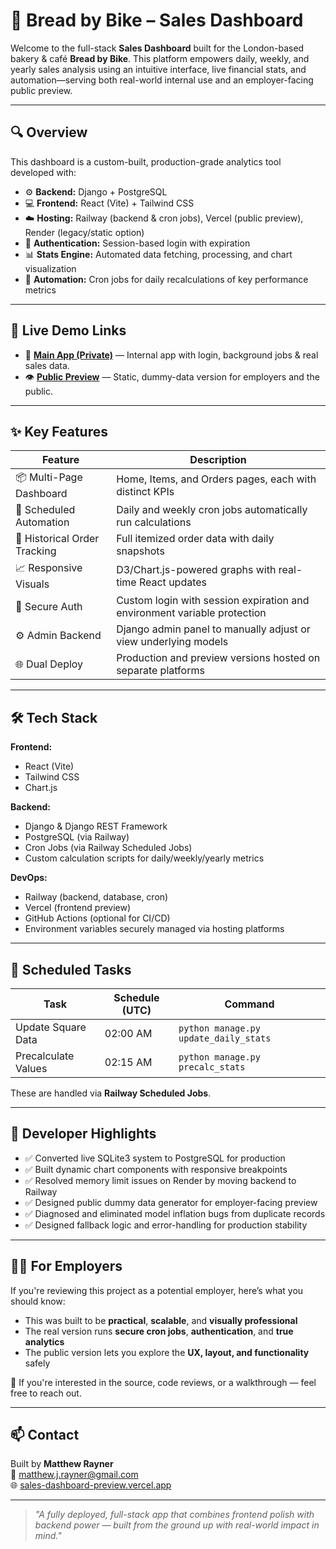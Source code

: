 # 🧁 Bread by Bike – Sales Dashboard

Welcome to the full-stack **Sales Dashboard** built for the London-based bakery & café **Bread by Bike**. This platform empowers daily, weekly, and yearly sales analysis using an intuitive interface, live financial stats, and automation—serving both real-world internal use and an employer-facing public preview.

---

## 🔍 Overview

This dashboard is a custom-built, production-grade analytics tool developed with:

- ⚙️ **Backend:** Django + PostgreSQL  
- 💻 **Frontend:** React (Vite) + Tailwind CSS
- ☁️ **Hosting:** Railway (backend & cron jobs), Vercel (public preview), Render (legacy/static option)  
- 🔐 **Authentication:** Session-based login with expiration  
- 📊 **Stats Engine:** Automated data fetching, processing, and chart visualization  
- 🧠 **Automation:** Cron jobs for daily recalculations of key performance metrics  

---

## 🚀 Live Demo Links

- 🔐 [**Main App (Private)**](https://breadbybike-dashboard-production.up.railway.app) — Internal app with login, background jobs & real sales data.  
- 👁️ [**Public Preview**](https://sales-dashboard-preview.vercel.app) — Static, dummy-data version for employers and the public.  

---

## ✨ Key Features

| Feature | Description |
|--------|-------------|
| 📦 Multi-Page Dashboard | Home, Items, and Orders pages, each with distinct KPIs |
| 🔄 Scheduled Automation | Daily and weekly cron jobs automatically run calculations |
| 🧾 Historical Order Tracking | Full itemized order data with daily snapshots |
| 📈 Responsive Visuals | D3/Chart.js-powered graphs with real-time React updates |
| 🔐 Secure Auth | Custom login with session expiration and environment variable protection |
| ⚙️ Admin Backend | Django admin panel to manually adjust or view underlying models |
| 🌐 Dual Deploy | Production and preview versions hosted on separate platforms |

---

## 🛠️ Tech Stack

**Frontend:**
- React (Vite)
- Tailwind CSS  
- Chart.js  

**Backend:**
- Django & Django REST Framework  
- PostgreSQL (via Railway)  
- Cron Jobs (via Railway Scheduled Jobs)  
- Custom calculation scripts for daily/weekly/yearly metrics  

**DevOps:**
- Railway (backend, database, cron)  
- Vercel (frontend preview)  
- GitHub Actions (optional for CI/CD)  
- Environment variables securely managed via hosting platforms  


---

## 📅 Scheduled Tasks

| Task                | Schedule (UTC) | Command                             |
|---------------------|----------------|--------------------------------------|
| Update Square Data  | 02:00 AM       | `python manage.py update_daily_stats` |
| Precalculate Values | 02:15 AM       | `python manage.py precalc_stats` |

These are handled via **Railway Scheduled Jobs**.

---

## 🧠 Developer Highlights

- ✅ Converted live SQLite3 system to PostgreSQL for production
- ✅ Built dynamic chart components with responsive breakpoints
- ✅ Resolved memory limit issues on Render by moving backend to Railway
- ✅ Designed public dummy data generator for employer-facing preview
- ✅ Diagnosed and eliminated model inflation bugs from duplicate records
- ✅ Designed fallback logic and error-handling for production stability

---

## 🧑‍💼 For Employers

If you're reviewing this project as a potential employer, here’s what you should know:

- This was built to be **practical**, **scalable**, and **visually professional**
- The real version runs **secure cron jobs**, **authentication**, and **true analytics**
- The public version lets you explore the **UX, layout, and functionality** safely

🧭 If you're interested in the source, code reviews, or a walkthrough — feel free to reach out.

---

## 📫 Contact

Built by **Matthew Rayner**  
📧 [matthew.j.rayner@gmail.com](mailto:raynerjmatthew@gmail.com)  
🌐 [sales-dashboard-preview.vercel.app](https://matthewjrayner.github.io)

---

> _"A fully deployed, full-stack app that combines frontend polish with backend power — built from the ground up with real-world impact in mind."_
